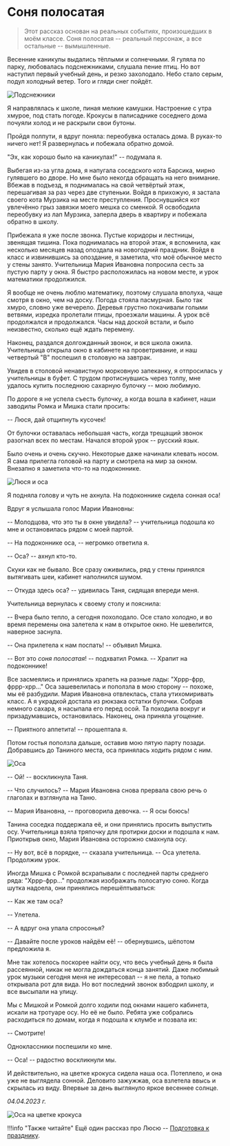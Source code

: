 # Соня полосатая

> Этот рассказ основан на реальных событиях, произошедших в моём классе. Соня полосатая -- реальный персонаж, а все остальные -- вымышленные.

Весенние каникулы выдались тёплыми и солнечными. Я гуляла по парку, любовалась подснежниками, слушала пение птиц. Но вот наступил первый учебный день, и резко захолодало. Небо стало серым, подул холодный ветер. Того и гляди снег пойдёт.

![Подснежники](../images/snowdrops.jpg)

Я направлялась к школе, пиная мелкие камушки. Настроение с утра хмурое, под стать погоде. Крокусы в палисаднике соседнего дома почуяли холод и не раскрыли свои бутоны.

Пройдя полпути, я вдруг поняла: переобувка осталась дома. В руках-то ничего нет! Я развернулась и побежала обратно домой.

"Эх, как хорошо было на каникулах!" -- подумала я.

Выбегая из-за угла дома, я напугала соседского кота Барсика, мирно гулявшего во дворе. Но мне было некогда обращать на него внимание. Вбежав в подъезд, я поднималась на свой четвёртый этаж, перешагивая за раз через две ступеньки. Войдя в прихожую, я застала своего кота Мурзика на месте преступления. Проснувшийся кот увлечённо грыз завязки моего мешка со сменкой. Я освободила переобувку из лап Мурзика, заперла дверь в квартиру и побежала обратно в школу.

Прибежала я уже после звонка. Пустые коридоры и лестницы, звенящая тишина. Пока поднималась на второй этаж, я вспомнила, как несколько месяцев назад опоздала на новогодний праздник. Войдя в класс и извинившись за опоздание, я заметила, что моё обычное место у стены занято. Учительница Мария Ивановна попросила сесть за пустую парту у окна. Я быстро расположилась на новом месте, и урок математики продолжился.

Я вообще не очень люблю математику, поэтому слушала вполуха, чаще смотря в окно, чем на доску. Погода стояла пасмурная. Было так хмуро, словно уже вечерело. Деревья грустно покачивали голыми ветвями, изредка пролетали птицы, проезжали машины. А урок всё продолжался и продолжался. Часы над доской встали, и было неизвестно, сколько ещё ждать перемену.

Наконец, раздался долгожданный звонок, и вся школа ожила. Учительница открыла окно в кабинете на проветривание, и наш четвертый "В" поспешил в столовую на завтрак.

Увидев в столовой ненавистную морковную запеканку, я отпросилась у учительницы в буфет. С трудом протиснувшись через толпу, мне удалось купить последнюю сахарную булочку -- мою любимую.

По дороге я не успела съесть булочку, а когда вошла в кабинет, наши заводилы Ромка и Мишка стали просить:

-- Люся, дай отщипнуть кусочек!

От булочки оставалась небольшая часть, когда трещащий звонок разогнал всех по местам. Начался второй урок -- русский язык.

Было очень и очень скучно. Некоторые даже начинали клевать носом. Я сама прилегла головой на парту и смотрела на мир за окном. Внезапно я заметила что-то на подоконнике.

![Люся и оса](../images/Lusia-at-school.jpg)

Я подняла голову и чуть не ахнула. На подоконнике сидела сонная оса!

Вдруг я услышала голос Марии Ивановны:

-- Молодцова, что это ты в окне увидела? -- учительница подошла ко мне и остановилась рядом с моей партой.

-- На подоконнике оса, -- негромко ответила я.

-- Оса? -- ахнул кто-то.

Скуки как не бывало. Все сразу оживились, ряд у стены принялся вытягивать шеи, кабинет наполнился шумом. 

-- Откуда здесь оса? -- удивилась Таня, сидящая впереди меня.

Учительница вернулась к своему столу и пояснила:

-- Вчера было тепло, а сегодня похолодало. Осе стало холодно, и во время перемены она залетела к нам в открытое окно. Не шевелится, наверное заснула.

-- Она прилетела к нам поспать! -- объявил Мишка.

-- Вот это *соня полосатая*! -- подхватил Ромка. -- Храпит на подоконнике!

Все засмеялись и принялись храпеть на разные лады: "Хррр-фрр, фррр-хрр..." Оса зашевелилась и поползла в мою сторону -- похоже, мы её разбудили. Мария Ивановна отвлеклась, стала утихомиривать класс. А я украдкой достала из рюкзака остатки булочки. Собрав немного сахара, я насыпала его перед осой. Та походила вокруг и призадумавшись, остановилась. Наконец, она приняла угощение.

-- Приятного аппетита! -- прошептала я.

Потом гостья поползла дальше, оставив мою пятую парту позади. Добравшись до Таниного места, оса принялась ходить рядом с ним.

![Оса](../images/wasp.jpg)

-- Ой! -- воскликнула Таня.

-- Что случилось? -- Мария Ивановна снова прервала свою речь о глаголах и взглянула на Таню.

-- Мария Ивановна, -- проговорила девочка. -- Я осы боюсь!

Танина соседка поддержала её, и они принялись просить выпустить осу. Учительница взяла тряпочку для протирки доски и подошла к нам. Приоткрыв окно, Мария Ивановна осторожно смахнула осу.

-- Ну вот, всё в порядке, -- сказала учительница. -- Оса улетела. Продолжим урок.

Иногда Мишка с Ромкой всхрапывали с последней парты среднего ряда: "Хррр-фрр..." продолжая изображать полосатую соню. Когда шутка надоела, они принялись перешёптываться:

-- Как же там оса?

-- Улетела.

-- А вдруг она упала спросонья?

-- Давайте после уроков найдём её! -- обернувшись, шёпотом предложила я.

Мне так хотелось поскорее найти осу, что весь учебный день я была рассеянной, никак не могла дождаться конца занятий. Даже любимый урок музыки сегодня меня не интересовал -- я не пела, а только открывала рот для вида. Но вот последний звонок взбодрил школу, и все высыпали на улицу.

Мы с Мишкой и Ромкой долго ходили под окнами нашего кабинета, искали на тротуаре осу. Но её не было. Ребята уже собрались расходиться по домам, когда я подошла к клумбе и позвала их:

-- Смотрите!

Одноклассники поспешили ко мне.

-- Оса! -- радостно воскликнули мы.

И действительно, на цветке крокуса сидела наша оса. Потеплело, и она уже не выглядела сонной. Деловито зажужжав, оса взлетела ввысь и скрылась из виду. Впервые за день выглянуло яркое весеннее солнце.

*04.04.2023 г.*

![Оса на цветке крокуса](../images/wasp-crocus.jpg)

!!!info "Также читайте"
    Ещё один рассказ про Люсю -- [Подготовка к празднику](preparation-for-festival.md).
